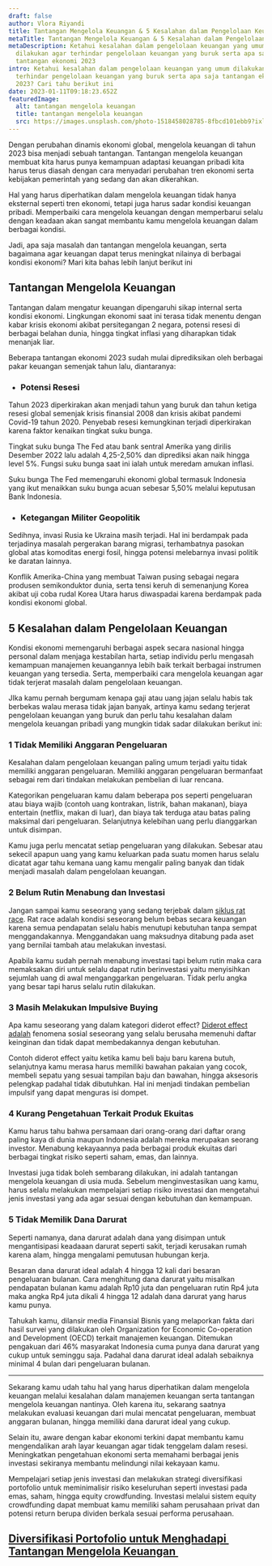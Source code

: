 ```yaml
---
draft: false
author: Vlora Riyandi
title: Tantangan Mengelola Keuangan & 5 Kesalahan dalam Pengelolaan Keuangan
metaTitle: Tantangan Mengelola Keuangan & 5 Kesalahan dalam Pengelolaan Keuangan
metaDescription: Ketahui kesalahan dalam pengelolaan keuangan yang umum
  dilakukan agar terhindar pengelolaan keuangan yang buruk serta apa saja
  tantangan ekonomi 2023
intro: Ketahui kesalahan dalam pengelolaan keuangan yang umum dilakukan agar
  terhindar pengelolaan keuangan yang buruk serta apa saja tantangan ekonomi
  2023? Cari tahu berikut ini
date: 2023-01-11T09:18:23.652Z
featuredImage:
  alt: tantangan mengelola keuangan
  title: tantangan mengelola keuangan
  src: https://images.unsplash.com/photo-1518458028785-8fbcd101ebb9?ixlib=rb-4.0.3&ixid=MnwxMjA3fDB8MHxwaG90by1wYWdlfHx8fGVufDB8fHx8&auto=format&fit=crop&w=870&q=80
---
```

Dengan perubahan dinamis ekonomi global, mengelola keuangan di tahun 2023 bisa menjadi sebuah tantangan. Tantangan mengelola keuangan membuat kita harus punya kemampuan adaptasi keuangan pribadi kita harus terus diasah dengan cara menyadari perubahan tren ekonomi serta kebijakan pemerintah yang sedang dan akan dikerahkan.

Hal yang harus diperhatikan dalam mengelola keuangan tidak hanya eksternal seperti tren ekonomi, tetapi juga harus sadar kondisi keuangan pribadi. Memperbaiki cara mengelola keuangan dengan memperbarui selalu dengan keadaan akan sangat membantu kamu mengelola keuangan dalam berbagai kondisi. 

Jadi, apa saja masalah dan tantangan mengelola keuangan, serta bagaimana agar keuangan dapat terus meningkat nilainya di berbagai kondisi ekonomi? Mari kita bahas lebih lanjut berikut ini

## Tantangan Mengelola Keuangan 

Tantangan dalam mengatur keuangan dipengaruhi sikap internal serta kondisi ekonomi. Lingkungan ekonomi saat ini terasa tidak menentu dengan kabar krisis ekonomi akibat persitegangan 2 negara, potensi resesi di berbagai belahan dunia, hingga tingkat inflasi yang diharapkan tidak menanjak liar. 

Beberapa tantangan ekonomi 2023 sudah mulai diprediksikan oleh berbagai pakar keuangan semenjak tahun lalu, diantaranya:

* ### Potensi Resesi

Tahun 2023 diperkirakan akan menjadi tahun yang buruk dan tahun ketiga resesi global semenjak krisis finansial 2008 dan krisis akibat pandemi Covid-19 tahun 2020. Penyebab resesi kemungkinan terjadi diperkirakan karena faktor kenaikan tingkat suku bunga. 

Tingkat suku bunga The Fed atau bank sentral Amerika yang dirilis Desember 2022 lalu adalah 4,25-2,50% dan diprediksi akan naik hingga level 5%. Fungsi suku bunga saat ini ialah untuk meredam amukan inflasi. 

Suku bunga The Fed memengaruhi ekonomi global termasuk Indonesia yang ikut menaikkan suku bunga acuan sebesar 5,50% melalui keputusan Bank Indonesia. 

* ### Ketegangan Militer Geopolitik

Sedihnya, invasi Rusia ke Ukraina masih terjadi. Hal ini berdampak pada terjadinya masalah pergerakan barang migrasi, terhambatnya pasokan global atas komoditas energi fosil, hingga potensi melebarnya invasi politik ke daratan lainnya.

Konflik Amerika-China yang membuat Taiwan pusing sebagai negara produsen semikonduktor dunia, serta tensi keruh di semenanjung Korea akibat uji coba rudal Korea Utara harus diwaspadai karena berdampak pada kondisi ekonomi global. 

## 5 Kesalahan dalam Pengelolaan Keuangan

Kondisi ekonomi memengaruhi berbagai aspek secara nasional hingga personal dalam menjaga kestabilan harta, setiap individu perlu mengasah kemampuan manajemen keuangannya lebih baik terkait berbagai instrumen keuangan yang tersedia. Serta, memperbaiki cara mengelola keuangan agar tidak terjerat masalah dalam pengelolaan keuangan.

JIka kamu pernah bergumam kenapa gaji atau uang jajan selalu habis tak berbekas walau merasa tidak jajan banyak, artinya kamu sedang terjerat pengelolaan keuangan yang buruk dan perlu tahu kesalahan dalam mengelola keuangan pribadi yang mungkin tidak sadar dilakukan berikut ini:

### 1 Tidak Memiliki Anggaran Pengeluaran 

Kesalahan dalam pengelolaan keuangan paling umum terjadi yaitu tidak memiliki anggaran pengeluaran. Memiliki anggaran pengeluaran bermanfaat sebagai rem dari tindakan melakukan pembelian di luar rencana.

Kategorikan pengeluaran kamu dalam beberapa pos seperti pengeluaran atau biaya wajib (contoh uang kontrakan, listrik, bahan makanan), biaya entertain (netflix, makan di luar), dan biaya tak terduga atau batas paling maksimal dari pengeluaran. Selanjutnya kelebihan uang perlu dianggarkan untuk disimpan.

Kamu juga perlu mencatat setiap pengeluaran yang dilakukan. Sebesar atau sekecil apapun uang yang kamu keluarkan pada suatu momen harus selalu dicatat agar tahu kemana uang kamu mengalir paling banyak dan tidak menjadi masalah dalam pengelolaan keuangan.

### 2 Belum Rutin Menabung dan Investasi

Jangan sampai kamu seseorang yang sedang terjebak dalam [siklus rat race](https://landx.id/blog/mengenal-rat-race-dan-cara-keluar-dari-rat-race-bagi-karyawan/). Rat race adalah kondisi seseorang belum bebas secara keuangan karena semua pendapatan selalu habis menutupi kebutuhan tanpa sempat menggandakannya. Menggandakan uang maksudnya ditabung pada aset yang bernilai tambah atau melakukan investasi. 

Apabila kamu sudah pernah menabung investasi tapi belum rutin maka cara memaksakan diri untuk selalu dapat rutin berinvestasi yaitu menyisihkan sejumlah uang di awal menganggarkan pengeluaran. Tidak perlu angka yang besar tapi harus selalu rutin dilakukan.

### 3 Masih Melakukan Impulsive Buying

Apa kamu seseorang yang dalam kategori diderot effect? [Diderot effect adalah](https://landx.id/blog/apa-itu-diderot-effect-pentingnya-membedakan-keinginan-dan-kebutuhan/) fenomena sosial seseorang yang selalu berusaha memenuhi daftar keinginan dan tidak dapat membedakannya dengan kebutuhan.

Contoh diderot effect yaitu ketika kamu beli baju baru karena butuh, selanjutnya kamu merasa harus memiliki bawahan pakaian yang cocok, membeli sepatu yang sesuai tampilan baju dan bawahan, hingga aksesoris pelengkap padahal tidak dibutuhkan. Hal ini menjadi tindakan pembelian impulsif yang dapat menguras isi dompet.

### 4 Kurang Pengetahuan Terkait Produk Ekuitas

Kamu harus tahu bahwa persamaan dari orang-orang dari daftar orang paling kaya di dunia maupun Indonesia adalah mereka merupakan seorang investor. Menabung kekayaannya pada berbagai produk ekuitas dari berbagai tingkat risiko seperti saham, emas, dan lainnya.

Investasi juga tidak boleh sembarang dilakukan, ini adalah tantangan mengelola keuangan di usia muda. Sebelum menginvestasikan uang kamu, harus selalu melakukan mempelajari setiap risiko investasi dan mengetahui jenis investasi yang ada agar sesuai dengan kebutuhan dan kemampuan.

### 5 Tidak Memilik Dana Darurat

Seperti namanya, dana darurat adalah dana yang disimpan untuk mengantisipasi keadaaan darurat seperti sakit, terjadi kerusakan rumah karena alam, hingga mengalami pemutusan hubungan kerja.

Besaran dana darurat ideal adalah 4 hingga 12 kali dari besaran pengeluaran bulanan. Cara menghitung dana darurat yaitu misalkan pendapatan bulanan kamu adalah Rp10 juta dan pengeluaran rutin Rp4 juta maka angka Rp4 juta dikali 4 hingga 12 adalah dana darurat yang harus kamu punya.

Tahukah kamu, dilansir media Finansial Bisnis yang melaporkan fakta dari hasil survei yang dilakukan oleh Organization for Economic Co-operation and Development (OECD) terkait manajemen keuangan. Ditemukan pengakuan dari 46% masyarakat Indonesia cuma punya dana darurat yang cukup untuk seminggu saja. Padahal dana darurat ideal adalah sebaiknya minimal 4 bulan dari pengeluaran bulanan.

- - -

Sekarang kamu udah tahu hal yang harus diperhatikan dalam mengelola keuangan melalui kesalahan dalam manajemen keuangan serta tantangan mengelola keuangan nantinya. Oleh karena itu, sekarang saatnya melakukan evaluasi keuangan dari mulai mencatat pengeluaran, membuat anggaran bulanan, hingga memiliki dana darurat ideal yang cukup.

Selain itu, aware dengan kabar ekonomi terkini dapat membantu kamu mengendalikan arah layar keuangan agar tidak tenggelam dalam resesi. Meningkatkan pengetahuan ekonomi serta memahami berbagai jenis investasi sekiranya membantu melindungi nilai kekayaan kamu.

Mempelajari setiap jenis investasi dan melakukan strategi diversifikasi portofolio untuk meminimalisir risiko keseluruhan seperti investasi pada emas, saham, hingga equity crowdfunding. Investasi melalui sistem equity crowdfunding dapat membuat kamu memiliki saham perusahaan privat dan potensi return berupa dividen berkala sesuai performa perusahaan.[](https://app.landx.id/?utm_source=Organic+Page&utm_medium=Content+Blog&utm_campaign=BlogLandX&utm_id=Blog)

## [Diversifikasi Portofolio untuk Menghadapi  Tantangan Mengelola Keuangan ](https://app.landx.id/?utm_source=Organic+Page&utm_medium=Content+Blog&utm_campaign=BlogLandX&utm_id=Blog)